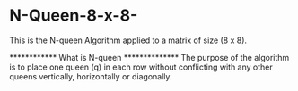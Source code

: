 # N-Queen-8-x-8-
This is the N-queen Algorithm applied to a matrix of size (8 x 8).

************ What is N-queen **************
The purpose of the algorithm is to place one queen (q) in each row without conflicting with any other queens vertically, horizontally or diagonally.
